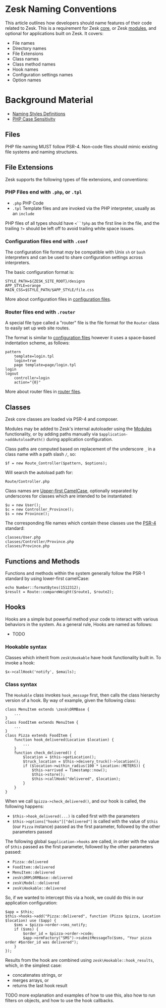 # Zesk Naming Conventions

This article outlines how developers should name features of their code related to Zesk. This is a requirement for Zesk [core](), or Zesk [modules](), and optional for  applications built on Zesk. It covers:

- File names
- Directory names
- File Extensions
- Class names
- Class method names
- Hook names
- Configuration settings names
- Option names

# Background Material

- [Naming Styles Definitions][]
- [PHP Case Sensitivity][]

## Files

PHP file naming MUST follow PSR-4. Non-code files should mimic existing file systems and naming structures.

## File Extensions

Zesk supports the following types of file extensions, and conventions:

### PHP Files end with `.php`, or `.tpl`

- `.php` PHP Code
- `.tpl` Template files and are invoked via the PHP interpreter, usually as an `include`

PHP files of all types should have `<``?php` as the first line in the file, and the trailing `?>` should be left off to avoid trailing white space issues.

### Configuration files end with `.conf`

The configuration file format *may* be compatible with Unix `sh` or `bash` interpreters and can be used to share configuration settings across interpreters.

The basic configuration format is:

    STYLE_PATH=${ZESK_SITE_ROOT}/designs
    APP_STYLE=orange
	MAIN_CSS=$STYLE_PATH/$APP_STYLE/file.css

More about configuration files in [configuration files][].

### Router files end with `.router`

A special file type called a "router" file is the file format for the `Router` class to easily set up web site routes.

The format is similar to [configuration files][] however it uses a space-based indentation scheme, as follows:

    pattern
        template=login.tpl
        login=true
        page template=page/login.tpl
	login
	logout
	    controller=login
	    action="{0}"

More about router files in [router files][].

## Classes

Zesk core classes are loaded via PSR-4 and composer.

Modules may be added to Zesk's internal autoloader using the [Modules](./modules.md) functionality, or by adding paths
manually via `$application->addAutoloadPath()` during application configuration.

Class paths are computed based on replacement of the underscore `_` in a class name with a path slash `/`, so:

	$f = new Route_Controller($pattern, $options);
	
Will search the autoload path for:

    Route/Controller.php

Class names are [Upper-first CamelCase](naming-styles-definitions.md), optionally separated by underscores for classes which are intended to be instantiated:

    $u = new User();
	$c = new Controller_Province();
	$s = new Province();

The corresponding file names which contain these classes use the [PSR-4][] standard:

	classes/User.php
	classes/Controller/Province.php
	classes/Province.php

## Functions and Methods

Functions and methods within the system generally follow the PSR-1 standard by using lower-first camelCase:

    echo Number::formatBytes(1512312);
    $result = Route::compareWeight($route1, $route2);

## Hooks

Hooks are a simple but powerful method your code to interact with various behaviors in the system. As a general rule, Hooks are named as follows:

- TODO

### Hookable syntax

Classes which inherit from `zesk\Hookable` have hook functionality built in. To invoke a hook:

    $x->callHook('notify', $emails);

### Class syntax

The `Hookable` class invokes `hook_`*`message`* first, then calls the class hierarchy version of a hook. By way of example, given the following class:

	class MenuItem extends \zesk\ORMBase {
		...
	}
	class FoodItem extends MenuItem {
		...
	}
	class Pizza extends FoodItem {
		function hook_delivered(Location $location) {
			...
		}
		function check_delivered() {
			$location = $this->getLocation();
			$truck_location = $this->deivery_truck()->location();
			if ($location->within_radius(100 * Location::METERS)) {
				$this->arrived = Timestamp::now();
				$this->store();
				$this->callHook("delivered", $location);
			}
		}
	}

When we call `$pizza->check_delivered()`, and our hook is called, the following happens:

- `$this->hook_delivered(...)` is called first with the parameters
- `$this->options["hooks"]["delivered"]` is called with the value of `$this` (our `Pizza` instance) passed as the first parameter, followed by the other parameters passed

The following global `$application->hooks` are called, in order with the value of `$this` passed as the first parameter, followed by the other parameters passed:

 - `Pizza::delivered`
 - `FoodItem::delivered`
 - `MenuItem::delivered`
 - `zesk\ORM\ORMBase::delivered`
 - `zesk\Model::delivered`
 - `zesk\Hookable::delivered`

So, if we wanted to intercept this via a hook, we could do this in our application configuration:
	
	$app = $this;
	$this->hooks->add("Pizza::delivered", function (Pizza $pizza, Location $location) use ($app) {
		$sms = $pizza->order->sms_notify;
		if ($sms) {
			$order_id = $pizza->order->code;
			$app->ormFactory("SMS")->submitMessageTo($sms, "Your pizza order #$order_id was delivered");
		}
	});

Results from the hook are combined using `zesk\Hookable::hook_results`, which, in the simplest case:

- concatenates strings, or
- merges arrays, or
- returns the last hook result

TODO more explanation and examples of how to use this, also how to run filters on objects, and how to use the hook callbacks.

[configuration files]: configuration-file-format.md "Configuration File Format"
[router files]: router-file-format.md "Router File Format"
[Naming Styles Definitions]: naming-styles-definitions.md "Naming Styles Definitions"
[PHP Case Sensitivity]: php-case-sensitivity.md "PHP Case Sensitivity"
[PSR-4]: http://www.php-fig.org/psr/psr-4/ "PHP Autoloading Standard"
